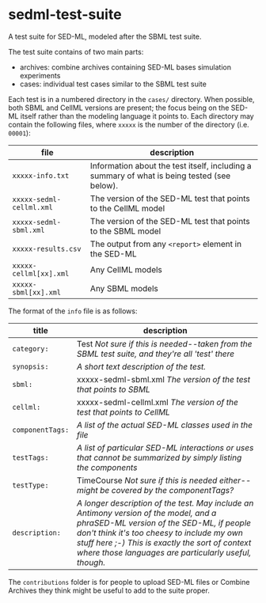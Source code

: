 # sedml-test-suite
A test suite for SED-ML, modeled after the SBML test suite.

The test suite contains of two main parts:
* archives: combine archives containing SED-ML bases simulation experiments
* cases: individual test cases similar to the SBML test suite


Each test is in a numbered directory in the `cases/` directory.  When possible, both SBML and CellML versions are present; the focus being on the SED-ML itself rather than the modeling language it points to.  Each directory may contain the following files, where `xxxxx` is the number of the directory (i.e. `00001`):

|file                     | description|
|-------------------------|------------|
|`xxxxx-info.txt`           | Information about the test itself, including a summary of what is being tested (see below).  |
|`xxxxx-sedml-cellml.xml`   | The version of the SED-ML test that points to the CellML model  |
|`xxxxx-sedml-sbml.xml`     | The version of the SED-ML test that points to the SBML model  |
|`xxxxx-results.csv`        | The output from any `<report>` element in the SED-ML  |
|`xxxxx-cellml[xx].xml`     | Any CellML models|
|`xxxxx-sbml[xx].xml`       | Any SBML models  |


The format of the `info` file is as follows:

|title                    | description|
|-------------------------|------------|
|`category:`     | Test *Not sure if this is needed--taken from the SBML test suite, and they're all 'test' there*  |
|`synopsis:`     | *A short text description of the test.*  |
|`sbml:`         | xxxxx-sedml-sbml.xml    *The version of the test that points to SBML*  |
|`cellml:`       | xxxxx-sedml-cellml.xml  *The version of the test that points to CellML*  |
|`componentTags:`| *A list of the actual SED-ML classes used in the file*  |
|`testTags:`     | *A list of particular SED-ML interactions or uses that cannot be summarized by simply listing the components*  |
|`testType:`     | TimeCourse  *Not sure if this is needed either--might be covered by the componentTags?*  |
|`description:`  | *A longer description of the test.  May include an Antimony version of the model, and a phraSED-ML version of the SED-ML, if people don't think it's too cheesy to include my own stuff here ;-)  This is exactly the sort of context where those languages are particularly useful, though.*|

The `contributions` folder is for people to upload SED-ML files or Combine Archives they think might be useful to add to the suite proper.
